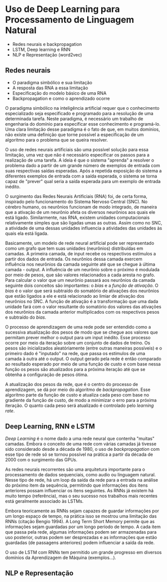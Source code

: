 # Uso de Deep Learning para Processamento de Linguagem Natural

* Redes neurais e backpropagation
* LSTM, Deep learning e RNN
* NLP e Representação (word2vec)

## Redes neurais 

* O paradigma simbólico e sua limitação
* A resposta das RNA a essa limitação
* Especificação do modelo básico de uma RNA
* Backpropagation e como o aprendizado ocorre

O paradigma simbólico na inteligência artificial requer que o conhecimento 
especializado seja especificado e programado para a resolução de uma 
determinada tarefa. Neste paradigma, é necessário um trabalho de engenharia 
do domínio para especificar esse conhecimento e programá-lo. Uma clara 
limitação desse paradigma é o fato de que, em muitos domínios, não existe 
uma definição que torne possível a especificação de um algoritmo para o 
problema que se queira resolver. 

O uso de redes neurais artificiais são uma possível solução para essa 
limitação, uma vez que não é necessário especificar os passos para a 
realização de uma tarefa. A ideia é que o sistema "aprenda" a resolver 
o problema dado a partir de um grande número de exemplos de 
entrada com suas respectivas saídas esperadas. Após a repetida exposição
do sistema a diferentes exemplos de entrada com a saída esperada, o
sistema se torna capaz de "prever" qual seria a saída esperada para um 
exemplo de entrada inédito.

O surgimento das Redes Neurais Artificiais (RNA) foi, de certa forma, inspirado
pelo funcionamento do Sistema Nervoso Central (SNC). No cérebro humano, os 
neurônios funcionam de modo integrado, de maneira que a ativação de um 
neurônio afeta os diversos neurônios aos quais ele está ligado. Similarmente,
nas RNA, existem unidades computacionais relativamente simples que são ligadas
umas as outras. Assim como no SNC, a atividade de uma dessas unidades 
influencia a atividades das unidades às quais ela está ligada.

Basicamente, um modelo de rede neural artificial pode ser representado como
um grafo que tem suas unidades (neurônios) distribuídas em camadas. 
A primeira camada, de input recebe os respectivos estímulos a 
partir dos dados de entrada. Os neurônios dessa camada exercem
influência nos neurônios da camada seguinte até que se chegue à última
camada - output. A influência de um neurônio sobre o próximo é modulada por meio 
de pesos, que são valores relacionados a cada aresta no grafo. Para calcular
o valor que um neurônio passará aos neurônios da camada seguinte dois conceitos
são importantes: o _bias_ e a _função de ativação_. 
O _bias_ é o valor que será subtraído do somatório de ativações dos neurônios
que estão ligados a ele e está relacionado ao limiar de ativação dos neurônios
no SNC. A função de ativação é a transformação que uma dada unidade fará com 
o valor resultante do somatório dos valores das ativações dos neurônios da
camada anterior multiplicados com os respectivos pesos e subtraído do _bias_.

O processo de aprendizagem de uma rede pode ser entendido como a sucessiva 
atualização dos pesos de modo que se chegue aos valores que permitam prever
melhor o output para um input inédito. Esse processo ocorre por meio da
iteração sobre um conjunto de dados de treino. Os pesos são inicializados
aleatóriamente (entre outras maneiras possíveis) e o primeiro dado é "inputado"
na rede, que passa os estímulos de uma camada à outra até o output. O output 
gerado pela rede é então comparado ao resultado esperado por meio de uma função 
de custo e com base nessa função os pesos são atualizados para a próxima iteração
até que se obtenha a configuração de pesos ótima.

A atualização dos pesos da rede, que é o centro do processo de aprendizagem, se 
dá por meio do algoritmo de _backpropagation_. Esse algoritmo parte da função de
custo e atualiza cada peso com base no gradiente da função de custo, de modo a
minimizar o erro para a próxima iteração. O quanto cada peso será atualizado é
controlado pelo _learning rate_.

## Deep Learning, RNN e LSTM

_Deep Learning_ é o nome dado a uma rede neural que contenha "muitas" camadas.
Embora o conceito de uma rede com várias camadas já tivesse sido considerado desde 
a década de 1980, o uso de _backpropagation_ com esse tipo de rede só se tornou 
possível na prática a partir da década de 2000 com o surgimento das GPUs.

As redes neurais recorrentes são uma arquitetura importante para o processamento de
dados sequenciais, como audio ou linguagem natural. Nesse tipo de rede, há um loop da
saída da rede para a entrada na análise do próximo item da sequência, permitindo que
informações dos itens anteriores possam influenciar os itens seguintes. As RNNs 
já existem há muito tempo (referência), mas o seu sucesso nos trabalhos mais recentes 
está geralmente associado às LSTMs.

Embora teoricamente as RNNs sejam capazes de guardar informações por um longo espaço
de tempo, na prática isso se mostrou uma limitação das RNNs (citação Bengio 1994).
A Long Term Short Memory permite que as informações sejam guardadas por um longo 
período de tempo. A cada item que passa pela rede, algumas informações podem ser
armazenadas para uso posterior, outras podem ser desprezadas e as informações
que estão guardadas (de passagens anteriores) podem influenciar a saída da rede.

O uso de LSTM com RNNs tem permitido um grande progresso em diversos domínios da
Aprendizagem de Máquina (exemplos...).

## NLP e Representação















